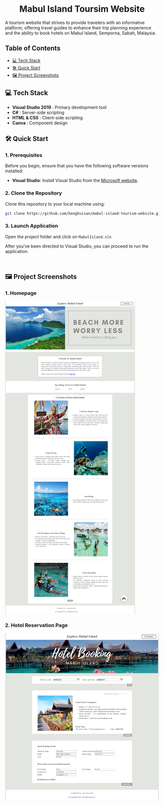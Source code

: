 <h1 align="center" id="title">Mabul Island Toursim Website</h1>

<p id="description">A tourism website that strives to provide travelers with an informative platform, offering travel guides to enhance their trip planning experience and the ability to book hotels on Mabul Island, Semporna, Sabah, Malaysia.</p>

## Table of Contents

- [💻 Tech Stack](#tech-stack)
- [🛠️ Quick Start](#quick-start)
- [🖼️ Project Screenshots](#project-screenshots) <br />

## 💻 Tech Stack

- **Visual Studio 2019** : Primary development tool
- **C#** : Server-side scripting
- **HTML & CSS** : Client-side scripting
- **Canva** : Component design <br />

## 🛠️ Quick Start

### 1. Prerequisites
Before you begin, ensure that you have the following software versions installed:

- **Visual Studio**: Install Visual Studio from the [Microsoft website](https://visualstudio.microsoft.com/downloads/).

### 2. Clone the Repository
Clone this repository to your local machine using:

```bash
git clone https://github.com/henghuisan/mabul-island-tourism-website.git
```
### 3. Launch Application
Open the project folder and click on `MabulIsland.sln`

After you've been directed to Visual Studio, you can proceed to run the application.

<br />

## 🖼️ Project Screenshots

### 1. Homepage
![1. Homepage](screenshots/1_homepage.png)
<br />

### 2. Hotel Reservation Page
![2. Hotel Reservation Page](screenshots/2_hotel_reservation_page.png)

